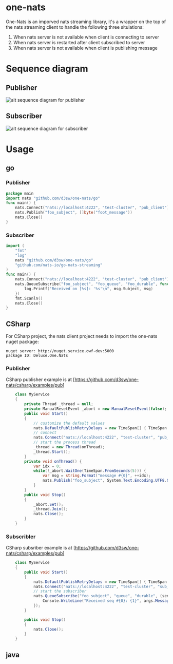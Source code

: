 # one-nats
One-Nats is an imporved nats streaming library, it's a wrapper on the top of the nats streaming client to handle the following three situlations:
1. When nats server is not available when client is connecting to server
1. When nats server is restarted after client subscribed to server
1. When nats server is not available when client is publishing message

# Sequence diagram
## Publisher 
![alt sequence diagram for publisher](docs/one-nats.pub.png)

## Subscriber
![alt sequence diagram for subscriber](docs/one-nats.sub.png)

# Usage
## go
### Publisher
```go
package main
import nats "github.com/d3sw/one-nats/go"
func main() {
	nats.Connect("nats://localhost:4222", "test-cluster", "pub_client")
	nats.Publish("foo_subject", []byte("foot_message"))
	nats.Close()
}
```
### Subscriber
```go
import (
	"fmt"
	"log"
	nats "github.com/d3sw/one-nats/go"
	"github.com/nats-io/go-nats-streaming"
)
func main() {
	nats.Connect("nats://localhost:4222", "test-cluster", "pub_client")
	nats.QueueSubscribe("foo_subject", "foo_queue", "foo_durable", func(msg *stan.Msg) {
		log.Printf("Received on [%s]: '%s'\n", msg.Subject, msg)
	})
	fmt.Scanln()
	nats.Close()
}
```

## CSharp
For CSharp project, the nats client project needs to import the one-nats nuget package:
```text
nuget server: http://nuget.service.owf-dev:5000
package ID: Deluxe.One.Nats
```
### Publisher
CSharp publisher example is at [https://github.com/d3sw/one-nats/csharp/examples/pub]
```csharp
    class MyService
    {
        private Thread _thread = null;
        private ManualResetEvent _abort = new ManualResetEvent(false);
        public void Start()
        {
            // customize the default values
            nats.DefaultPublishRetryDelays = new TimeSpan[] { TimeSpan.FromSeconds(10), TimeSpan.FromSeconds(20), TimeSpan.FromSeconds(30), TimeSpan.FromSeconds(60) };
            // connect
            nats.Connect("nats://localhost:4222", "test-cluster", "pub_client");
            // start the process thread
            _thread = new Thread(onThread);
            _thread.Start();
        }
        private void onThread() {
            var idx = 0;
            while(!_abort.WaitOne(TimeSpan.FromSeconds(5))) {
                var msg = string.Format("message #{0}", ++idx);
                nats.Publish("foo_subject", System.Text.Encoding.UTF8.GetBytes(msg));
            }
        }
        public void Stop()
        {
            _abort.Set();
            _thread.Join();
            nats.Close();
        }
    }
```
### Subscribler
CSharp subsriber example is at [https://github.com/d3sw/one-nats/csharp/examples/pub]
```csharp
    class MyService
    {
        public void Start()
        {
            nats.DefaultPublishRetryDelays = new TimeSpan[] { TimeSpan.FromSeconds(10), TimeSpan.FromSeconds(20), TimeSpan.FromSeconds(30), TimeSpan.FromSeconds(60) };
            nats.Connect("nats://localhost:4222", "test-cluster", "sub_client");
            // start the subscriber
            nats.QueueSubscribe("foo_subject", "queue", "durable", (sender, args)=>{
                Console.WriteLine("Received seq #{0}: {1}", args.Message.Sequence, System.Text.Encoding.UTF8.GetString(args.Message.Data));
            });            
        }

        public void Stop()
        {
            nats.Close();
        }
    }
```

## java
